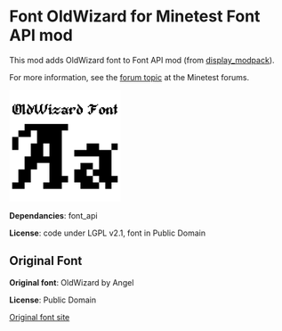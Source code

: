 # Font OldWizard for Minetest Font API mod

This mod adds OldWizard font to Font API mod (from [display_modpack](https://github.com/pyrollo/display_modpack)).

For more information, see the [forum topic](https://forum.minetest.net/viewtopic.php?t=13563) at the Minetest forums.

![Font OldWizard Preview](screenshot.png)

**Dependancies**: font_api

**License**: code under LGPL v2.1, font in Public Domain

## Original Font

**Original font**: OldWizard by Angel

**License**: Public Domain

[Original font site](http://www.pentacom.jp/pentacom/bitfontmaker2/gallery/?id=168)
